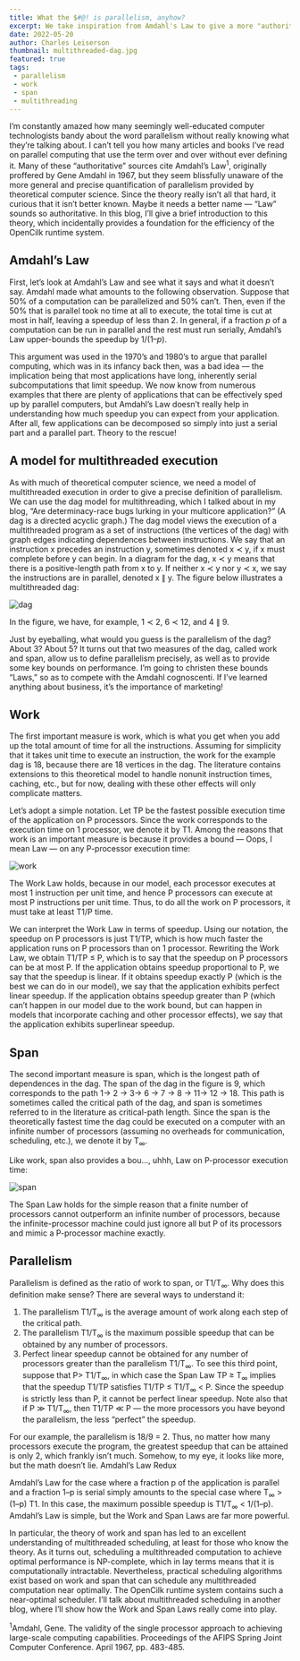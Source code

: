 ```yaml
---
title: What the $#@! is parallelism, anyhow?
excerpt: We take inspiration from Amdahl's Law to give a more "authoritative" introduction to the basic concepts of multithreaded execution -- work, span, and parallelism.
date: 2022-05-20
author: Charles Leiserson
thumbnail: multithreaded-dag.jpg
featured: true
tags:
 - parallelism
 - work
 - span
 - multithreading
---
```


I’m constantly amazed how many seemingly well-educated computer technologists bandy about the word parallelism without really knowing what they’re talking about. I can’t tell you how many articles and books I’ve read on parallel computing that use the term over and over without ever defining it. Many of these “authoritative” sources cite Amdahl’s Law<sup>1</sup>, originally proffered by Gene Amdahl in 1967, but they seem blissfully unaware of the more general and precise quantification of parallelism provided by theoretical computer science. Since the theory really isn’t all that hard, it curious that it isn’t better known. Maybe it needs a better name — “Law” sounds so authoritative. In this blog, I’ll give a brief introduction to this theory, which incidentally provides a foundation for the efficiency of the OpenCilk runtime system.

## Amdahl’s Law

First, let’s look at Amdahl’s Law and see what it says and what it doesn’t say. Amdahl made what amounts to the following observation. Suppose that 50% of a computation can be parallelized and 50% can’t. Then, even if the 50% that is parallel took no time at all to execute, the total time is cut at most in half, leaving a speedup of less than 2. In general, if a fraction $p$ of a computation can be run in parallel and the rest must run serially, Amdahl’s Law upper-bounds the speedup by $1/(1–p)$.

This argument was used in the 1970’s and 1980’s to argue that parallel computing, which was in its infancy back then, was a bad idea — the implication being that most applications have long, inherently serial subcomputations that limit speedup. We now know from numerous examples that there are plenty of applications that can be effectively sped up by parallel computers, but Amdahl’s Law doesn’t really help in understanding how much speedup you can expect from your application. After all, few applications can be decomposed so simply into just a serial part and a parallel part. Theory to the rescue!

## A model for multithreaded execution

As with much of theoretical computer science, we need a model of multithreaded execution in order to give a precise definition of parallelism. We can use the dag model for multithreading, which I talked about in my blog, “Are determinacy-race bugs lurking in your multicore application?” (A dag is a directed acyclic graph.) The dag model views the execution of a multithreaded program as a set of instructions (the vertices of the dag) with graph edges indicating dependences between instructions. We say that an instruction x precedes an instruction y, sometimes denoted x ≺ y, if x must complete before y can begin. In a diagram for the dag, x ≺ y means that there is a positive-length path from x to y. If neither x ≺ y nor y ≺ x, we say the instructions are in parallel, denoted x ∥ y. The figure below illustrates a multithreaded dag:

 
![dag](/img/multithreaded-dag.jpg)
 

In the figure, we have, for example, 1 ≺ 2, 6 ≺ 12, and 4 ∥ 9.

Just by eyeballing, what would you guess is the parallelism of the dag? About 3? About 5? It turns out that two measures of the dag, called work and span, allow us to define parallelism precisely, as well as to provide some key bounds on performance. I’m going to christen these bounds “Laws,” so as to compete with the Amdahl cognoscenti. If I’ve learned anything about business, it’s the importance of marketing!

## Work

The first important measure is work, which is what you get when you add up the total amount of time for all the instructions. Assuming for simplicity that it takes unit time to execute an instruction, the work for the example dag is 18, because there are 18 vertices in the dag. The literature contains extensions to this theoretical model to handle nonunit instruction times, caching, etc., but for now, dealing with these other effects will only complicate matters.

Let’s adopt a simple notation. Let TP be the fastest possible execution time of the application on P processors. Since the work corresponds to the execution time on 1 processor, we denote it by T1. Among the reasons that work is an important measure is because it provides a bound — Oops, I mean Law — on any P-processor execution time:

![work](/img/work-law.jpg) 

The Work Law holds, because in our model, each processor executes at most 1 instruction per unit time, and hence P processors can execute at most P instructions per unit time. Thus, to do all the work on P processors, it must take at least T1/P time.

We can interpret the Work Law in terms of speedup. Using our notation, the speedup on P processors is just T1/TP, which is how much faster the application runs on P processors than on 1 processor. Rewriting the Work Law, we obtain T1/TP ≤ P, which is to say that the speedup on P processors can be at most P. If the application obtains speedup proportional to P, we say that the speedup is linear. If it obtains speedup exactly P (which is the best we can do in our model), we say that the application exhibits perfect linear speedup. If the application obtains speedup greater than P (which can’t happen in our model due to the work bound, but can happen in models that incorporate caching and other processor effects), we say that the application exhibits superlinear speedup.

## Span

The second important measure is span, which is the longest path of dependences in the dag. The span of the dag in the figure is 9, which corresponds to the path 1→ 2 → 3→ 6 → 7 → 8 → 11→ 12 → 18. This path is sometimes called the critical path of the dag, and span is sometimes referred to in the literature as critical-path length. Since the span is the theoretically fastest time the dag could be executed on a computer with an infinite number of processors (assuming no overheads for communication, scheduling, etc.), we denote it by T<sub>∞</sub>.

Like work, span also provides a bou…, uhhh, Law on P-processor execution time:

![span](/img/span-law.jpg) 

The Span Law holds for the simple reason that a finite number of processors cannot outperform an infinite number of processors, because the infinite-processor machine could just ignore all but P of its processors and mimic a P-processor machine exactly.

## Parallelism

Parallelism is defined as the ratio of work to span, or T1/T<sub>∞</sub>. Why does this definition make sense? There are several ways to understand it:

 1. The parallelism T1/T<sub>∞</sub> is the average amount of work along each step of the critical path.
 1. The parallelism T1/T<sub>∞</sub> is the maximum possible speedup that can be obtained by any number of processors.
 1. Perfect linear speedup cannot be obtained for any number of processors greater than the parallelism T1/T<sub>∞</sub>. To see this third point, suppose that P> T1/T<sub>∞</sub>, in which case the Span Law TP ≥ T<sub>∞</sub> implies that the speedup T1/TP satisfies T1/TP ≤ T1/T<sub>∞</sub> < P. Since the speedup is strictly less than P, it cannot be perfect linear speedup. Note also that if P ≫ T1/T<sub>∞</sub>, then T1/TP ≪ P — the more processors you have beyond the parallelism, the less “perfect” the speedup.

For our example, the parallelism is 18/9 = 2. Thus, no matter how many processors execute the program, the greatest speedup that can be attained is only 2, which frankly isn’t much. Somehow, to my eye, it looks like more, but the math doesn’t lie.
Amdahl’s Law Redux

Amdahl’s Law for the case where a fraction p of the application is parallel and a fraction 1–p is serial simply amounts to the special case where T<sub>∞</sub> > (1–p) T1. In this case, the maximum possible speedup is T1/T<sub>∞</sub> < 1/(1–p). Amdahl’s Law is simple, but the Work and Span Laws are far more powerful.

In particular, the theory of work and span has led to an excellent understanding of multithreaded scheduling, at least for those who know the theory. As it turns out, scheduling a multithreaded computation to achieve optimal performance is NP-complete, which in lay terms means that it is computationally intractable. Nevertheless, practical scheduling algorithms exist based on work and span that can schedule any multithreaded computation near optimally. The OpenCilk runtime system contains such a near-optimal scheduler. I’ll talk about multithreaded scheduling in another blog, where I’ll show how the Work and Span Laws really come into play.

<sup>1</sup>Amdahl, Gene. The validity of the single processor approach to achieving large-scale computing capabilities. Proceedings of the AFIPS Spring Joint Computer Conference. April 1967, pp. 483-485.
